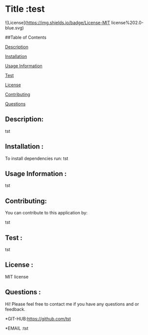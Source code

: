 # Title :test

  ![License](https://img.shields.io/badge/License-MIT license%202.0-blue.svg)


##Table of Contents


[Description](#description)


[Installation](#installation)

[Usage Information](#usage)


[Test](#test)


[License](#license)


[Contributing](#contributing)


[Questions](#questions)



## Description:

tst

## Installation :

To install dependencies run:
tst

## Usage Information :

tst

## Contributing: 

You can contribute to this application by:

tst

## Test :


tst

## License :

 MIT license


## Questions :
Hi! 
Please feel free to contact me if you have any questions and     or feedback.


*GIT-HUB:https://github.com/tst

*EMAIL :tst
  


